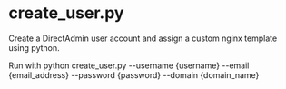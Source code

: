 # create_user.py
Create a DirectAdmin user account and assign a custom nginx template using python.


Run with python create_user.py --username {username} --email {email_address} --password {password} --domain {domain_name}
